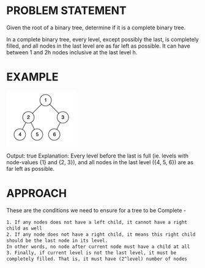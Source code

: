 # PROBLEM STATEMENT

Given the root of a binary tree, determine if it is a complete binary tree.

In a complete binary tree, every level, except possibly the last, is completely filled, and all nodes in the last level are as far left as possible. It can have between 1 and 2h nodes inclusive at the last level h.

# EXAMPLE

![alt text](image.png)

Output: true
Explanation: Every level before the last is full (ie. levels with node-values {1} and {2, 3}), and all nodes in the last level ({4, 5, 6}) are as far left as possible.

# APPROACH

These are the conditions we need to ensure for a tree to be Complete -

    1. If any nodes does not have a left child, it cannot have a right child as well
    2. If any node does not have a right child, it means this right child should be the last node in its level. 
    In other words, no node after current node must have a child at all
    3. Finally, if current level is not the last level, it must be completely filled. That is, it must have (2^level) number of nodes